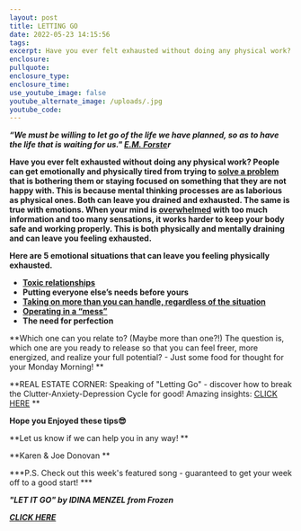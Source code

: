 ```yaml
---
layout: post
title: LETTING GO
date: 2022-05-23 14:15:56
tags:
excerpt: Have you ever felt exhausted without doing any physical work?
enclosure:
pullquote:
enclosure_type:
enclosure_time:
use_youtube_image: false
youtube_alternate_image: /uploads/.jpg
youtube_code:
---
```

***“We must be willing to let go of the life we have planned, so as to have the life that is waiting for us." [E.M. Forste](https://en.wikipedia.org/wiki/E._M._Forster)r***

**Have you ever felt exhausted without doing any physical work? People can get emotionally and physically tired from trying to [solve a problem](https://www.positivityblog.com/how-to-solve-a-problem-6-quick-and-powerful-tips/) that is bothering them or staying focused on something that they are not happy with. This is because mental thinking processes are as laborious as physical ones. Both can leave you drained and exhausted. The same is true with emotions. When your mind is [overwhelmed](https://www.bing.com/search?q=overwhelmed&amp;cvid=d0ff8e24bc71463681c4ff5863e843e6&amp;aqs=edge..69i57j69i64.4559j0j1&amp;pglt=131&amp;FORM=ANNTA1&amp;PC=U531) with too much information and too many sensations, it works harder to keep your body safe and working properly. This is both physically and mentally draining and can leave you feeling exhausted.**

**Here are 5 emotional situations that can leave you feeling physically exhausted.**

* **[Toxic relationships](https://www.verywellmind.com/toxic-relationships-4174665)**
* **Putting everyone else’s needs before yours**
* **[Taking on more than you can handle, regardless of the situation](https://youtu.be/CpdVMs818AE)**
* **[Operating in a “mess”](https://youtu.be/0mCr5tqtiMg)**
* **The need for perfection**

**Which one can you relate to? (Maybe more than one?\!) The question is, which one are you ready to release so that you can feel freer, more energized, and realize your full potential? - Just some food for thought for your Monday Morning\! **

**REAL ESTATE CORNER: Speaking of "Letting Go" - discover how to break the Clutter-Anxiety-Depression Cycle for good\! Amazing insights: [CLICK HERE](https://nourishingminimalism.com/clutter-depression-and-anxiety-a-vicious-cycle/) **

**Hope you Enjoyed these tips😎**

**Let us know if we can help you in any way\! **

**Karen & Joe Donovan **

***P.S. Check out this week's featured song - guaranteed to get your week off to a good start\! ***

***"LET IT GO" by IDINA MENZEL from Frozen***

***[CLICK HERE](https://youtu.be/YVVTZgwYwVo)***
